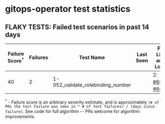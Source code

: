 # gitops-operator test statistics
## FLAKY TESTS: Failed test scenarios in past 14 days
| Failure Score<sup>*</sup> | Failures | Test Name | Last Seen | PR List and Logs 
|---|---|---|---|---|
| 40 | 2 | 1-052_validate_rolebinding_number  |  | 2: [#609](https://github.com/redhat-developer/gitops-operator/pull//609)<sup>[1](https://storage.googleapis.com/origin-ci-test/pr-logs/pull/redhat-developer_gitops-operator/609/pull-ci-redhat-developer-gitops-operator-master-v4.14-kuttl-parallel/1711602143200284672/build-log.txt)</sup> [#607](https://github.com/redhat-developer/gitops-operator/pull//607)<sup>[1](https://storage.googleapis.com/origin-ci-test/pr-logs/pull/redhat-developer_gitops-operator/607/pull-ci-redhat-developer-gitops-operator-master-v4.14-kuttl-parallel/1711667090965925888/build-log.txt)</sup> 



<sup>*</sup> - Failure score is an arbitrary severity estimate, and is approximately `(# of PRs the test failure was seen in * # of test failures) / (days since failure)`. See code for full algorithm -- PRs welcome for algorithm improvements.

